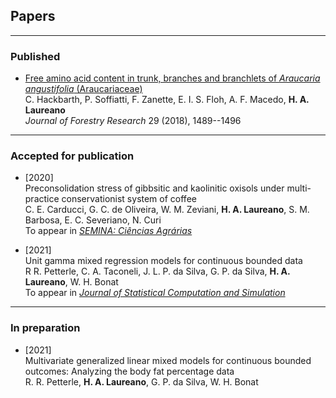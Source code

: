 ## Papers

***

### Published

+ [Free amino acid content in trunk, branches and branchlets of *Araucaria angustifolia* (Araucariaceae)](https://bit.ly/3mXe63K)\
  C. Hackbarth, P. Soffiatti, F. Zanette, E. I. S. Floh, A. F. Macedo,
  **H. A. Laureano**\
  *Journal of Forestry Research* 29 (2018), 1489--1496

***

### Accepted for publication

+ [2020]\
  Preconsolidation stress of gibbsitic and kaolinitic oxisols under
  multi-practice conservationist system of coffee\
  C. E. Carducci, G. C. de Oliveira, W. M. Zeviani, **H. A. Laureano**,
  S. M. Barbosa, E. C. Severiano, N. Curi\
  To appear in [*SEMINA: Ciências Agrárias*](http://www.uel.br/revistas/uel/index.php/semagrarias)

+ [2021]\
  Unit gamma mixed regression models for continuous bounded data\
  R R. Petterle, C. A. Taconeli, J. L. P. da Silva, G. P. da Silva,
  **H. A. Laureano**, W. H. Bonat\
  To appear in [*Journal of Statistical Computation and Simulation*](https://www.tandfonline.com/toc/gscs20/current?gclid=CjwKCAiA6aSABhApEiwA6Cbm_yvthhvNW-HRZZNoW62ZXgZiUtU7CWUxeqC3X0hWBWyqWZuF9sBRrRoCPtcQAvD_BwE)

***

<!-- ### Submitted for publication -->

### In preparation

+ [2021]\
  Multivariate generalized linear mixed models for continuous bounded
  outcomes: Analyzing the body fat percentage data\
  R. R. Petterle, **H. A. Laureano**, G. P. da Silva, W. H. Bonat  

